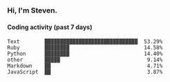 ### Hi, I'm Steven.

#### Coding activity (past 7 days)
```
Text        ▓▓▓▓▓▓▓▓▓▓▓▓▓▓▓▓▓▓▓▓▓▓▓▓▓▓▓▓▓▓  53.29%
Ruby        ▓▓▓▓▓▓▓▓                        14.58%
Python      ▓▓▓▓▓▓▓▓                        14.40%
other       ▓▓▓▓▓                            9.14%
Markdown    ▓▓                               4.71%
JavaScript  ▓▓                               3.87%
```
